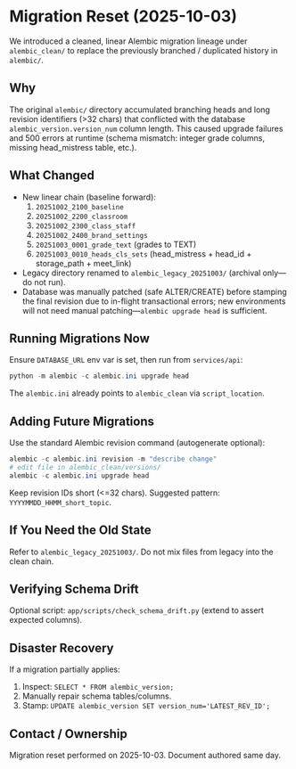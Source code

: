 # Migration Reset (2025-10-03)

We introduced a cleaned, linear Alembic migration lineage under `alembic_clean/` to replace the previously branched / duplicated history in `alembic/`.

## Why
The original `alembic/` directory accumulated branching heads and long revision identifiers (>32 chars) that conflicted with the database `alembic_version.version_num` column length. This caused upgrade failures and 500 errors at runtime (schema mismatch: integer grade columns, missing head_mistress table, etc.).

## What Changed
- New linear chain (baseline forward):
  1. `20251002_2100_baseline`
  2. `20251002_2200_classroom`
  3. `20251002_2300_class_staff`
  4. `20251002_2400_brand_settings`
  5. `20251003_0001_grade_text` (grades to TEXT)
  6. `20251003_0010_heads_cls_sets` (head_mistress + head_id + storage_path + meet_link)
- Legacy directory renamed to `alembic_legacy_20251003/` (archival only—do not run).
- Database was manually patched (safe ALTER/CREATE) before stamping the final revision due to in-flight transactional errors; new environments will not need manual patching—`alembic upgrade head` is sufficient.

## Running Migrations Now
Ensure `DATABASE_URL` env var is set, then run from `services/api`:

```powershell
python -m alembic -c alembic.ini upgrade head
```

The `alembic.ini` already points to `alembic_clean` via `script_location`.

## Adding Future Migrations
Use the standard Alembic revision command (autogenerate optional):

```powershell
alembic -c alembic.ini revision -m "describe change"
# edit file in alembic_clean/versions/
alembic -c alembic.ini upgrade head
```

Keep revision IDs short (<=32 chars). Suggested pattern: `YYYYMMDD_HHMM_short_topic`.

## If You Need the Old State
Refer to `alembic_legacy_20251003/`. Do not mix files from legacy into the clean chain.

## Verifying Schema Drift
Optional script: `app/scripts/check_schema_drift.py` (extend to assert expected columns).

## Disaster Recovery
If a migration partially applies:
1. Inspect: `SELECT * FROM alembic_version;`
2. Manually repair schema tables/columns.
3. Stamp: `UPDATE alembic_version SET version_num='LATEST_REV_ID';`

## Contact / Ownership
Migration reset performed on 2025-10-03. Document authored same day.

